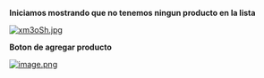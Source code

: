 <b>Iniciamos mostrando que no tenemos ningun producto en la lista</b>

[![xm3oSh.jpg](https://i.postimg.cc/Qx43gLKD/xm3oSh.jpg)](https://postimg.cc/CzqXYQ4r)


<b>Boton de agregar producto</b>

[![image.png](https://i.postimg.cc/Mp9mKDLd/image.png)](https://postimg.cc/k2tbTxqb)
